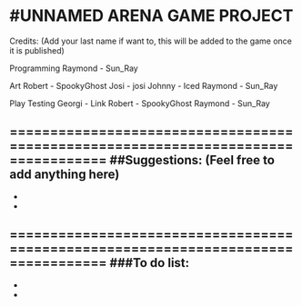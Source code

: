 #UNNAMED ARENA GAME PROJECT
===================================================================================
Credits: (Add your last name if want to, this will be added to the game once it is published)

Programming
  Raymond - Sun_Ray

Art
  Robert - SpookyGhost
  Josi - josi
  Johnny - Iced
  Raymond - Sun_Ray

Play Testing
  Georgi - Link
  Robert - SpookyGhost
  Raymond - Sun_Ray
  
==================================================================================
##Suggestions: (Feel free to add anything here)
-
-
-
==================================================================================
###To do list:
-
-
-
